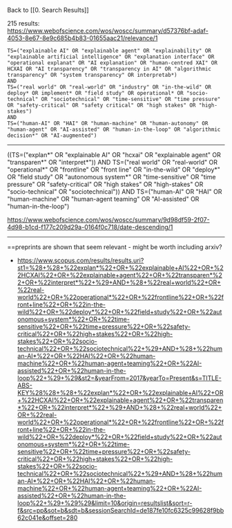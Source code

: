 Back to [[0. Search Results]]


215 results:
https://www.webofscience.com/wos/woscc/summary/d57376bf-adaf-4053-8e67-8e9c685b4b83-01655aac21/relevance/1

```
TS=("explainable AI" OR "explainable agent" OR "explainability" OR "explainable artificial intelligence" OR "explanation interface" OR "operational explanat" OR "AI explanation" OR "human-centred XAI" OR HCXAI OR "AI transparency" OR "transparency in AI" OR "algorithmic transparency" OR "system transparency" OR interpretab*)
AND
TS=("real world" OR "real-world" OR "industry" OR "in-the-wild" OR deploy* OR implement* OR "field study" OR operational* OR "socio-technical" OR "sociotechnical" OR "time-sensitive" OR "time pressure" OR "safety-critical" OR "safety critical" OR "high stakes" OR "high-stakes")
AND
TS=("human-AI" OR "HAI" OR "human-machine" OR "human-autonomy" OR "human-agent" OR "AI-assisted" OR "human-in-the-loop" OR "algorithmic decision*" OR "AI-augmented")
```



---


((TS=("explan*" OR "explainable AI" OR "hcxai" OR "explainable agent" OR "transparen*" OR "interpret*")) 
AND TS=("real world" OR "real-world" OR "operational*" OR "frontline" OR "front line" OR "in-the-wild" OR "deploy*" OR "field study" OR "autonomous system*" OR "time-sensitive" OR "time pressure" OR "safety-critical" OR "high stakes" OR "high-stakes" OR "socio-technical" OR "sociotechnical")) 
AND TS=("human-AI" OR "HAI" OR "human-machine" OR "human-agent teaming" OR "AI-assisted" OR "human-in-the-loop")

https://www.webofscience.com/wos/woscc/summary/9d98df59-2f07-4d98-b1cd-f177c209d29a-0164f0c718/date-descending/1



---


==preprints are shown that seem relevant - might be worth including arxiv?

- https://www.scopus.com/results/results.uri?st1=%28+%28+%22explan*%22+OR+%22explainable+AI%22+OR+%22HCXAI%22+OR+%22explainable+agent%22+OR+%22transparen*%22+OR+%22interpret*%22+%29+AND+%28+%22real+world%22+OR+%22real-world%22+OR+%22operational*%22+OR+%22frontline%22+OR+%22front+line%22+OR+%22in-the-wild%22+OR+%22deploy*%22+OR+%22field+study%22+OR+%22autonomous+system*%22+OR+%22time-sensitive%22+OR+%22time+pressure%22+OR+%22safety-critical%22+OR+%22high+stakes%22+OR+%22high-stakes%22+OR+%22socio-technical%22+OR+%22sociotechnical%22+%29+AND+%28+%22human-AI*%22+OR+%22HAI%22+OR+%22human-machine%22+OR+%22human-agent+teaming%22+OR+%22AI-assisted%22+OR+%22human-in-the-loop%22+%29+%29&st2=&yearFrom=2017&yearTo=Present&s=TITLE-ABS-KEY%28%28+%28+%22explan*%22+OR+%22explainable+AI%22+OR+%22HCXAI%22+OR+%22explainable+agent%22+OR+%22transparen*%22+OR+%22interpret*%22+%29+AND+%28+%22real+world%22+OR+%22real-world%22+OR+%22operational*%22+OR+%22frontline%22+OR+%22front+line%22+OR+%22in-the-wild%22+OR+%22deploy*%22+OR+%22field+study%22+OR+%22autonomous+system*%22+OR+%22time-sensitive%22+OR+%22time+pressure%22+OR+%22safety-critical%22+OR+%22high+stakes%22+OR+%22high-stakes%22+OR+%22socio-technical%22+OR+%22sociotechnical%22+%29+AND+%28+%22human-AI*%22+OR+%22HAI%22+OR+%22human-machine%22+OR+%22human-agent+teaming%22+OR+%22AI-assisted%22+OR+%22human-in-the-loop%22+%29+%29%29&limit=10&origin=resultslist&sort=r-f&src=pp&sot=b&sdt=b&sessionSearchId=de187fe10fc6325c99628f9bb62c041e&offset=280

